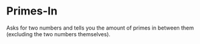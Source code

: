 # Primes-In
Asks for two numbers and tells you the amount of primes in between them (excluding the two numbers themselves).
